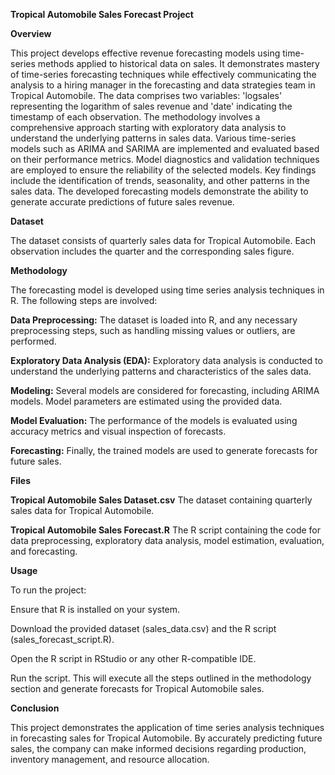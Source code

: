 **Tropical Automobile Sales Forecast Project**


**Overview**

This project develops effective revenue forecasting models using time-series methods applied to historical data on sales. It demonstrates mastery of time-series forecasting techniques while effectively communicating the analysis to a hiring manager in the forecasting and data strategies team in Tropical Automobile. The data comprises two variables: 'logsales' representing the logarithm of sales revenue and 'date' indicating the timestamp of each observation. The methodology involves a comprehensive approach starting with exploratory data analysis to understand the underlying patterns in sales data. Various time-series models such as ARIMA and SARIMA are implemented and evaluated based on their performance metrics. Model diagnostics and validation techniques are employed to ensure the reliability of the selected models. Key findings include the identification of trends, seasonality, and other patterns in the sales data. The developed forecasting models demonstrate the ability to generate accurate predictions of future sales revenue.


**Dataset**

The dataset consists of quarterly sales data for Tropical Automobile. Each observation includes the quarter and the corresponding sales figure.


**Methodology**

The forecasting model is developed using time series analysis techniques in R. The following steps are involved:

**Data Preprocessing:** The dataset is loaded into R, and any necessary preprocessing steps, such as handling missing values or outliers, are performed.

**Exploratory Data Analysis (EDA):** Exploratory data analysis is conducted to understand the underlying patterns and characteristics of the sales data.

**Modeling:** Several models are considered for forecasting, including ARIMA models. Model parameters are estimated using the provided data.

**Model Evaluation:** The performance of the models is evaluated using accuracy metrics and visual inspection of forecasts.

**Forecasting:** Finally, the trained models are used to generate forecasts for future sales.


**Files**

**Tropical Automobile Sales Dataset.csv** The dataset containing quarterly sales data for Tropical Automobile.

**Tropical Automobile Sales Forecast.R** The R script containing the code for data preprocessing, exploratory data analysis, model estimation, evaluation, and forecasting.


**Usage**

To run the project:

Ensure that R is installed on your system.

Download the provided dataset (sales_data.csv) and the R script (sales_forecast_script.R).

Open the R script in RStudio or any other R-compatible IDE.

Run the script. This will execute all the steps outlined in the methodology section and generate forecasts for Tropical Automobile sales.


**Conclusion**

This project demonstrates the application of time series analysis techniques in forecasting sales for Tropical Automobile. By accurately predicting future sales, the company can make informed decisions regarding production, inventory management, and resource allocation.

